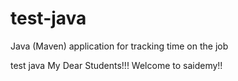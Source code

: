 # test-java
Java (Maven) application for tracking time on the job

test java  My Dear Students!!! Welcome to saidemy!!
